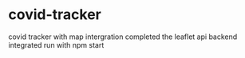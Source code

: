 # covid-tracker
covid tracker with map intergration
completed the leaflet api
backend integrated
run with npm start


